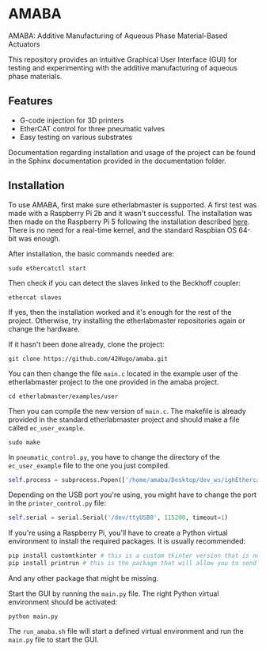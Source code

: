 AMABA
======

AMABA: Additive Manufacturing of Aqueous Phase Material-Based Actuators

This repository provides an intuitive Graphical User Interface (GUI) for testing and experimenting with the additive manufacturing of aqueous phase materials.

Features
--------

- G-code injection for 3D printers
- EtherCAT control for three pneumatic valves
- Easy testing on various substrates

 
Documentation regarding installation and usage of the project can be found in the Sphinx documentation provided in the documentation folder.


Installation
------------

To use AMABA, first make sure etherlabmaster is supported. A first test was made with a Raspberry Pi 2b and it wasn't successful. The installation was then made on the Raspberry Pi 5 following the installation described [here](https://embeng.dynv6.net/igh-ethercat-master-on-bbb-rpi). There is no need for a real-time kernel, and the standard Raspbian OS 64-bit was enough.

After installation, the basic commands needed are:

```console
sudo ethercatctl start
```

Then check if you can detect the slaves linked to the Beckhoff coupler:

```console
ethercat slaves
```

If yes, then the installation worked and it's enough for the rest of the project. Otherwise, try installing the etherlabmaster repositories again or change the hardware.

If it hasn't been done already, clone the project:

```console
git clone https://github.com/42Hugo/amaba.git
```

You can then change the file `main.c` located in the example user of the etherlabmaster project to the one provided in the amaba project.

```console
cd etherlabmaster/examples/user
```

Then you can compile the new version of `main.c`. The makefile is already provided in the standard etherlabmaster project and should make a file called `ec_user_example`.

```console
sudo make
```

In `pneumatic_control.py`, you have to change the directory of the `ec_user_example` file to the one you just compiled.

```python
self.process = subprocess.Popen(['/home/amaba/Desktop/dev_ws/ighEthercat/ethercat/examples/user/ec_user_example'],  stdin=subprocess.PIPE)
```

Depending on the USB port you're using, you might have to change the port in the `printer_control.py` file:

```python
self.serial = serial.Serial('/dev/ttyUSB0', 115200, timeout=1)
```

If you're using a Raspberry Pi, you'll have to create a Python virtual environment to install the required packages. It is usually recommended:

```python
pip install customtkinter # this is a custom tkinter version that is needed for the GUI
pip install printrun # this is the package that will allow you to send G-code to the printer
```

And any other package that might be missing.

Start the GUI by running the `main.py` file. The right Python virtual environment should be activated:

```console
python main.py
```

The `run_amaba.sh` file will start a defined virtual environment and run the `main.py` file to start the GUI.

